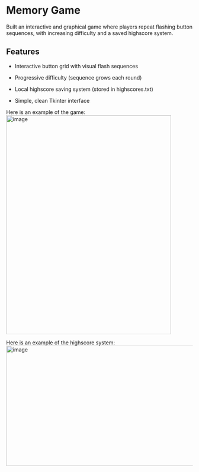 # Memory Game
Built an interactive and graphical game where players repeat flashing button sequences, with increasing difficulty and a saved highscore system.

## Features

 - Interactive button grid with visual flash sequences

 - Progressive difficulty (sequence grows each round)

 - Local highscore saving system (stored in highscores.txt)

 - Simple, clean Tkinter interface


Here is an example of the game: 
<img width="445" height="590" alt="image" src="https://github.com/user-attachments/assets/83c8d028-756a-4165-95cb-3e2daece6fdd" />


Here is an example of the highscore system:
<img width="668" height="324" alt="image" src="https://github.com/user-attachments/assets/9f1b0d75-381d-4c7a-9e4b-0e75a349a627" />
